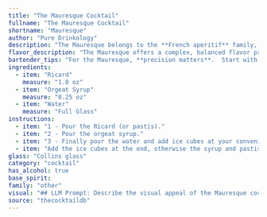 ```yaml
---
title: "The Mauresque Cocktail"
fullname: "The Mauresque Cocktail"
shortname: "Mauresque"
author: "Pure Drinkology"
description: "The Mauresque belongs to the **French aperitif** family, a category known for its refreshing and stimulating qualities. This specific cocktail hails from the **southern region of France**, likely originating in the early 20th century, during the rise of Ricard's popularity. "
flavor_description: "The Mauresque offers a complex, balanced flavor profile. The anise-forward Ricard provides a distinctive licorice note, while the Orgeat syrup adds a sweet, almond-like sweetness. The water balances the sweetness and bitterness, creating a refreshing and slightly herbal finish. The overall experience is reminiscent of a sophisticated, slightly bitter herbal liqueur with subtle floral hints. "
bartender_tips: "For the Mauresque, **precision matters**.  Start with chilled Ricard, and use a good quality orgeat syrup.  Measure carefully, as the balance is delicate.  Don't over-dilute with water – a splash is all you need to brighten the flavors.  Stir gently to ensure a smooth blend.  Serve in a chilled coupe or martini glass for maximum enjoyment. "
ingredients:
  - item: "Ricard"
    measure: "1.0 oz"
  - item: "Orgeat Syrup"
    measure: "0.25 oz"
  - item: "Water"
    measure: "Full Glass"
instructions:
  - item: "1 - Pour the Ricard (or pastis)."
  - item: "2 - Pour the orgeat syrup."
  - item: "3 - Finally pour the water and add ice cubes at your convenience."
  - item: "Add the ice cubes at the end, otherwise the syrup and pastis do not mix well."
glass: "Collins glass"
category: "cocktail"
has_alcohol: true
base_spirit:
family: "other"
visual: "## LLM Prompt: Describe the visual appeal of the Mauresque cocktail, crafted with Ricard, Orgeat Syrup, and water. **Consider these aspects in your description:*** **Color:** How does the combination of Ricard's anise-tinged yellow and Orgeat syrup's milky white play out? Is the drink a vibrant yellow, a hazy pale yellow, or something else entirely?* **Texture:** How does the water affect the overall texture? Is the drink clear and refreshing, or does it have a slight cloudiness?* **Presentation:** Would you serve this drink in a tall glass with ice, or a coupe glass for a more elegant presentation? Does the ice melt and create a dilution effect, or is it best enjoyed neat?* **Other visual elements:** Does the drink have a distinct aroma that contributes to its overall appeal? Does it evoke any particular imagery, like a sunset over the Mediterranean or a fragrant blossom?**Overall, aim for a description that captures the Mauresque's visual essence, enticing readers to imagine its appearance and taste.** "
source: "thecocktaildb"
---
```


